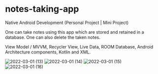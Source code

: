 # notes-taking-app
Native Android Development (Personal Project | Mini Project)

One can take notes using this app which are stored and retained in a database. One can also delete the taken notes.

View Model / MVVM, Recycler View, Live Data, ROOM Database, Android Architecture components, Kotlin and XML.

![2022-03-01 (13)](https://user-images.githubusercontent.com/73034031/156183218-7b07686a-9689-4986-9fe0-9fdc3e9397c0.png)
![2022-03-01 (14)](https://user-images.githubusercontent.com/73034031/156183223-748a4072-d152-471b-95b7-7bb371f224fc.png)
![2022-03-01 (15)](https://user-images.githubusercontent.com/73034031/156183234-5718f7de-af1f-4398-b966-a60a6cd14137.png)
![2022-03-01 (16)](https://user-images.githubusercontent.com/73034031/156183241-bb409e24-74ad-4bd5-9e08-71f9325e4b30.png)
